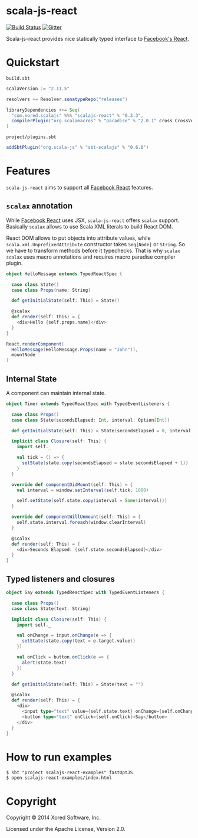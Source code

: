 scala-js-react
============
[![Build Status](https://travis-ci.org/xored/scala-js-react.svg?branch=master)](https://travis-ci.org/xored/scala-js-react)
[![Gitter](https://badges.gitter.im/Join%20Chat.svg)](https://gitter.im/xored/scala-js-react?utm_source=badge&utm_medium=badge&utm_campaign=pr-badge&utm_content=badge)

Scala-js-react provides nice statically typed interface to [Facebook's React](http://facebook.github.io/react/).

# Quickstart

`build.sbt`
```scala
scalaVersion := "2.11.5"

resolvers += Resolver.sonatypeRepo("releases")

libraryDependencies ++= Seq(
  "com.xored.scalajs" %%% "scalajs-react" % "0.3.3",
  compilerPlugin("org.scalamacros" % "paradise" % "2.0.1" cross CrossVersion.full)
)
```

`project/plugins.sbt`
```scala
addSbtPlugin("org.scala-js" % "sbt-scalajs" % "0.6.0")
```

# Features

`scala-js-react` aims to support all [Facebook React](http://facebook.github.io/react/) features.

## `scalax` annotation

While [Facebook React](http://facebook.github.io/react/) uses JSX, `scala-js-react` offers `scalax` support. 
Basically `scalax` allows to use Scala XML literals to build React DOM.

React DOM allows to put objects into attribute values, while `scala.xml.UnprefixedAttribute` constructor takes `Seq[Node]` or `String`.
So we have to transform methods before it typechecks. That is why `scalax` `scalax` uses macro annotations and requires macro paradise compiler plugin.

```scala
object HelloMessage extends TypedReactSpec {

  case class State()
  case class Props(name: String)

  def getInitialState(self: This) = State()

  @scalax
  def render(self: This) = {
    <div>Hello {self.props.name}</div>
  }
}

React.renderComponent(
  HelloMessage(HelloMessage.Props(name = "John")),
  mountNode
)
```

## Internal State

A component can maintain internal state.

```scala
object Timer extends TypedReactSpec with TypedEventListeners {

  case class Props()
  case class State(secondsElapsed: Int, interval: Option[Int])

  def getInitialState(self: This) = State(secondsElapsed = 0, interval = None)

  implicit class Closure(self: This) {
    import self._

    val tick = () => {
      setState(state.copy(secondsElapsed = state.secondsElapsed + 1))
    }
  }

  override def componentDidMount(self: This) = {
    val interval = window.setInterval(self.tick, 1000)

    self.setState(self.state.copy(interval = Some(interval)))
  }

  override def componentWillUnmount(self: This) = {
    self.state.interval.foreach(window.clearInterval)
  }

  @scalax
  def render(self: This) = {
    <div>Seconds Elapsed: {self.state.secondsElapsed}</div>
  }
}
```

## Typed listeners and closures

```scala
object Say extends TypedReactSpec with TypedEventListeners {

  case class Props()
  case class State(text: String)

  implicit class Closure(self: This) {
    import self._

    val onChange = input.onChange(e => {
      setState(state.copy(text = e.target.value))
    })

    val onClick = button.onClick(e => {
      alert(state.text)
    })
  }

  def getInitialState(self: This) = State(text = "")

  @scalax
  def render(self: This) = {
    <div>
      <input type="text" value={self.state.text} onChange={self.onChange}></input>
      <button type="text" onClick={self.onClick}>Say</button>
    </div>
  }
}
```

# How to run examples

    $ sbt "project scalajs-react-examples" fastOptJS
    $ open scalajs-react-examples/index.html

# Copyright

Copyright © 2014 Xored Software, Inc.

Licensed under the Apache License, Version 2.0.

